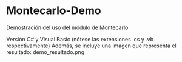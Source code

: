 # Montecarlo-Demo
Demostración del uso del módulo de Montecarlo

Versión C# y Visual Basic (nótese las extensiones .cs y .vb respectivamente)
Además, se incluye una imagen que representa el resultado: demo_resultado.png
